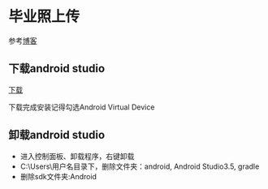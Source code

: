 # 毕业照上传
参考[博客](https://blog.csdn.net/yijisama/article/details/120758073)

## 下载android studio
[下载](https://developer.android.google.cn/studio?hl=zh-cn)

下载完成安装记得勾选Android Virtual Device



## 卸载android studio

- 进入控制面板、卸载程序，右键卸载
- C:\Users\用户名目录下，删除文件夹：android, Android Studio3.5, gradle
- 删除sdk文件夹:Android
